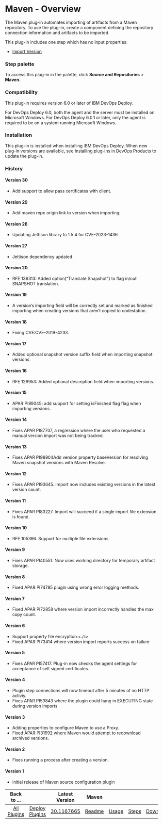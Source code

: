 
# Maven - Overview


The Maven plug-in automates importing of artifacts from a Maven repository. To use the plug-in, create a component defining the repository connection information and artifacts to be imported.

This plug-in includes one step which has no input properties:

* [Import Version](#import_version)


### Step palette

To access this plug-in in the palette, click **Source and Repositories** > **Maven**.

### Compatibility

This plug-in requires version 6.0 or later of IBM DevOps Deploy.

For DevOps Deploy 6.0, both the agent and the server must be installed on Microsoft Windows. For DevOps Deploy 6.0.1 or later, only the agent is required to be on a system running Microsoft Windows.

### Installation

This plug-in is installed when installing IBM DevOps Deploy. When new plug-in versions are available, see [Installing plug-ins in DevOps Products](https://community.ibm.com/community/user/wasdevops/blogs/laurel-dickson-bull1/2022/06/13/install-plugins "Installing plug-ins in DevOps Deploy") to update the plug-in.

### History

#### Version 30

* Add support to allow pass certificates with client.

#### Version 29

* Add maven repo origin link to version when importing.

#### Version 28

* Updating Jettison library to 1.5.4 for CVE-2023-1436.

#### Version 27

* Jettison dependency updated .

#### Version 20

* RFE 139313: Added option(“Translate Snapshot”) to flag in/out SNAPSHOT translation.

#### Version 19

* A version’s importing field will be correctly set and marked as finished importing when creating versions that aren’t copied to codestation.

#### Version 18

* Fixing CVE:CVE-2019-4233.

#### Version 17

* Added optional snapshot version suffix field when importing snapshot versions.

#### Version 16

* RFE 129953: Added optional description field when importing versions.

#### Version 15

* APAR PI89045: add support for setting isFinished flag flag when importing versions.

#### Version 14

* Fixes APAR PI87707, a regression where the user who requested a manual version import was not being tracked.

#### Version 13

* Fixes APAR PI98904Add version property baseVersion for resolving Maven snapshot versions with Maven Resolve.

#### Version 12

* Fixes APAR PI93645. Import now includes existing versions in the latest version count.

#### Version 11

* Fixes APAR PI83227. Import will succeed if a single import file extension is found.

#### Version 10

* RFE 105396. Support for multiple file extensions.

#### Version 9

* Fixes APAR PI40551. Now uses working directory for temporary artifact storage.

#### Version 8

* Fixed APAR PI74785 plugin using wrong error logging methods.

#### Version 7

* Fixed APAR PI72858 where version import incorrectly handles the max copy count.

#### Version 6

* Support property file encryption.<./li>
* Fixed APAR PI73414 where version import reports success on failure

#### Version 5

* Fixes APAR PI57417. Plug-in now checks the agent settings for acceptance of self signed certificates.

#### Version 4

* Plugin step connections will now timeout after 5 minutes of no HTTP activiy.
* Fixes APAR PI53843 where the plugin could hang in EXECUTING state during version imports

#### Version 3

* Adding properties to configure Maven to use a Proxy.
* Fixed APAR PI31992 where Maven would attempt to redownload archived versions.

#### Version 2

* Fixes running a process after creating a version.

#### Version 1

* Initial release of Maven source configuration plugin

|Back to ...||Latest Version|Maven ||||
| :---: | :---: | :---: | :---: | :---: | :---: | :---: |
|[All Plugins](../../index.md)|[Deploy Plugins](../README.md)|[30.1167665](https://raw.githubusercontent.com/UrbanCode/IBM-UCD-PLUGINS/main/files/MavenSourceConfig/ucd-MavenSourceConfig-30.1167665.zip)|[Readme](README.md)|[Usage](usage.md)|[Steps](steps.md)|[Downloads](downloads.md)|

